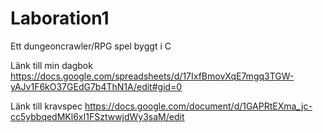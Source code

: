 # Laboration1
Ett dungeoncrawler/RPG spel byggt i C

Länk till min dagbok
https://docs.google.com/spreadsheets/d/17IxfBmovXqE7mgq3TGW-yAJv1F6kO37GEdG7b4ThN1A/edit#gid=0

Länk till kravspec
https://docs.google.com/document/d/1GAPRtEXma_jc-cc5ybbqedMKl6xI1FSztwwjdWy3saM/edit
